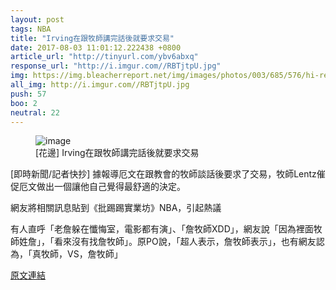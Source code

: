 ```yaml
---
layout: post
tags: NBA
title: "Irving在跟牧師講完話後就要求交易"
date: 2017-08-03 11:01:12.222438 +0800
article_url: "http://tinyurl.com/ybv6abxq"
response_url: "http://i.imgur.com//RBTjtpU.jpg"
img: https://img.bleacherreport.net/img/images/photos/003/685/576/hi-res-4a5c9e50c9a04e31ca285451bbb1fe26_crop_exact.jpg?w=1200&h=1200&q=75
all_img: http://i.imgur.com//RBTjtpU.jpg
push: 57
boo: 2
neutral: 22
---
```


<figure>
<img src="https://img.bleacherreport.net/img/images/photos/003/685/576/hi-res-4a5c9e50c9a04e31ca285451bbb1fe26_crop_exact.jpg?w=1200&h=1200&q=75" alt="image">
<figcaption>
[花邊] Irving在跟牧師講完話後就要求交易
</figcaption>
</figure>



[即時新聞/記者快抄] 據報導厄文在跟教會的牧師談話後要求了交易，牧師Lentz催促厄文做出一個讓他自己覺得最舒適的決定。

網友將相關訊息貼到《批踢踢實業坊》NBA，引起熱議

有人直呼「老詹躲在懺悔室，電影都有演」、「詹牧師XDD」，網友說「因為裡面牧師姓詹」，「看來沒有找詹牧師」。原PO說，「超人表示，詹牧師表示」，也有網友認為，「真牧師，VS，詹牧師」

<a href = "https://www.ptt.cc/bbs/NBA/M.1501138086.A.C57.html">原文連結</a>

